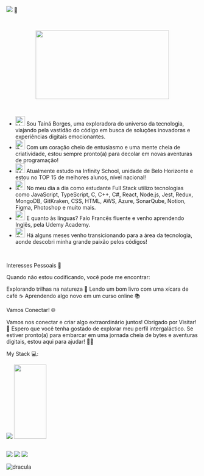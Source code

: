 
<img href="https://git.io/typing-svg"><img src="https://readme-typing-svg.herokuapp.com?font=Fira+Code&pause=200&color=9F2129&vCenter=true&width=435&lines=Hi!;Im+Taina+Borges!;Full+Front+End..."/> 👋


<br> 


<p align="center">
  <img src="https://media1.tenor.com/m/iLoysyYXknEAAAAC/anime-computer.gif" width="350" height="180" />
</p>

<br> 


- <img src="https://raw.githubusercontent.com/Tarikul-Islam-Anik/Animated-Fluent-Emojis/master/Emojis/Hand%20gestures/Hand%20with%20Fingers%20Splayed%20Light%20Skin%20Tone.png" alt="Hand with Fingers Splayed Light Skin Tone" width="25" height="25" /> Sou Tainá Borges, uma exploradora do universo da tecnologia, viajando pela vastidão do código em busca de soluções inovadoras e experiências digitais emocionantes.
- <img src="https://raw.githubusercontent.com/Tarikul-Islam-Anik/Animated-Fluent-Emojis/master/Emojis/Hand%20gestures/Brain.png" alt="Brain" width="25" height="25" /> Com um coração cheio de entusiasmo e uma mente cheia de criatividade, estou sempre pronto(a) para decolar em novas aventuras de programação!
- <img src="https://raw.githubusercontent.com/Tarikul-Islam-Anik/Animated-Fluent-Emojis/master/Emojis/People%20with%20professions/Man%20Technologist%20Light%20Skin%20Tone.png" alt="Man Technologist Light Skin Tone" width="25" height="25" /> Atualmente estudo na Infinity School, unidade de Belo Horizonte e estou no TOP 15 de melhores alunos, nível nacional!
- <img src="https://raw.githubusercontent.com/Tarikul-Islam-Anik/Animated-Fluent-Emojis/master/Emojis/People%20with%20professions/Boy%20Light%20Skin%20Tone.png" alt="Boy Light Skin Tone" width="25" height="25" />  No meu dia a dia como estudante Full Stack utilizo tecnologias como JavaScript, TypeScript, C, C++, C#, React, Node.js, Jest, Redux, MongoDB, GitKraken, CSS, HTML, AWS, Azure, SonarQube, Notion, Figma, Photoshop e muito mais.
- <img src="https://raw.githubusercontent.com/Tarikul-Islam-Anik/Animated-Fluent-Emojis/master/Emojis/Smilies/Left%20Speech%20Bubble.png" alt="Left Speech Bubble" width="25" height="25" /> E quanto às línguas? Falo Francês fluente e venho aprendendo Inglês, pela Udemy Academy. 
- <img src="https://raw.githubusercontent.com/Tarikul-Islam-Anik/Animated-Fluent-Emojis/master/Emojis/Smilies/Orange%20Heart.png" alt="Orange Heart" width="25" height="25" /> Há alguns meses venho transicionando para a área da tecnologia, aonde descobri minha grande paixão pelos códigos!




<br />

Interesses Pessoais 🌱

Quando não estou codificando, você pode me encontrar:

Explorando trilhas na natureza 🌲
Lendo um bom livro com uma xícara de café ☕
Aprendendo algo novo em um curso online 📚

Vamos Conectar! 🌐

Vamos nos conectar e criar algo extraordinário juntos!
Obrigado por Visitar! 🙏
Espero que você tenha gostado de explorar meu perfil intergaláctico. Se estiver pronto(a) para embarcar em uma jornada cheia de bytes e aventuras digitais, estou aqui para ajudar! 🚀🌟



 My Stack 💻:

<img src="https://skillicons.dev/icons?i=html,css,js,ts,react,nextjs,tailwind,vite,figma,vscode,git,github&theme=dark" />



  
<img width="41%" height="195px" src="https://github-readme-stats.vercel.app/api/top-langs/?username=cristian-sbardelotto&layout=compact&title_color=80F7D4&text_color=fff&bg_color=0d1117&border_color=fff0" />
  

  ##
 
<div> 
 
 <a href="https://discord.gg/tainaborges_" target="_blank"><img src="https://img.shields.io/badge/Discord-7289DA?style=for-the-badge&logo=discord&logoColor=white" target="_blank"></a> 
  <a href = "mailto:tainambreiss@gmail.com"><img src="https://img.shields.io/badge/-Gmail-%23333?style=for-the-badge&logo=gmail&logoColor=white" target="_blank"></a>
  <a href="https://www.linkedin.com/in/taina-reis-075404297/" target="_blank"><img src="https://img.shields.io/badge/-LinkedIn-%230077B5?style=for-the-badge&logo=linkedin&logoColor=white" target="_blank"></a> 
  
  ![dracula][dracula] 


[dracula]: https://github-readme-stats.vercel.app/api?username=tainambreiss&show_icons=true&hide=contribs,prs&cache_seconds=86400&theme=dracula

[dracula_repo]: https://github-readme-stats.vercel.app/api/pin/?username=tainambreiss&repo=github-readme-stats&cache_seconds=86400&theme=dracula
